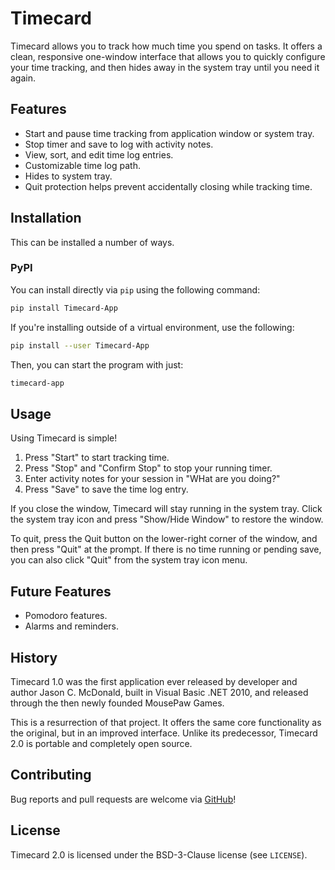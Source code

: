 # Timecard

Timecard allows you to track how much time you spend on tasks.
It offers a clean, responsive one-window interface that allows you to
quickly configure your time tracking, and then hides away in the system tray
until you need it again.

## Features

* Start and pause time tracking from application window or system tray.
* Stop timer and save to log with activity notes.
* View, sort, and edit time log entries.
* Customizable time log path.
* Hides to system tray.
* Quit protection helps prevent accidentally closing while tracking time.

## Installation

This can be installed a number of ways.

### PyPI

You can install directly via `pip` using the following command:

```bash
pip install Timecard-App
```

If you're installing outside of a virtual environment, use the following:

```bash
pip install --user Timecard-App
```

Then, you can start the program with just:

```bash
timecard-app
```

## Usage

Using Timecard is simple!

1. Press "Start" to start tracking time.
2. Press "Stop" and "Confirm Stop" to stop your running timer.
3. Enter activity notes for your session in "WHat are you doing?"
4. Press "Save" to save the time log entry.

If you close the window, Timecard will stay running in the system tray.
Click the system tray icon and press "Show/Hide Window" to restore the
window.

To quit, press the Quit button on the lower-right corner of the window,
and then press "Quit" at the prompt. If there is no time running or pending
save, you can also click "Quit" from the system tray icon menu.

## Future Features

* Pomodoro features.
* Alarms and reminders.

## History

Timecard 1.0 was the first application ever released by developer and author
Jason C. McDonald, built in Visual Basic .NET 2010, and released through
the then newly founded MousePaw Games.

This is a resurrection of that project. It offers the same core functionality
as the original, but in an improved interface. Unlike its predecessor,
Timecard 2.0 is portable and completely open source.

## Contributing

Bug reports and pull requests are welcome via
[GitHub](https://github.com/codemouse92/timecard)!

## License

Timecard 2.0 is licensed under the BSD-3-Clause license (see `LICENSE`).
